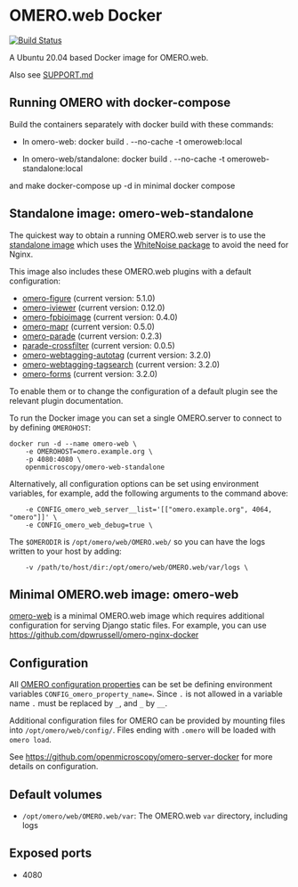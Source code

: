 OMERO.web Docker
================

[![Build Status](https://gitlab.in2p3.fr/fbi-data/dockers-projects/omero-web//badges/main/pipeline.svg)](https://gitlab.in2p3.fr/fbi-data/dockers-projects/omero-web)

A Ubuntu 20.04 based Docker image for OMERO.web.

Also see [SUPPORT.md](./SUPPORT.md)

Running OMERO with docker-compose
---------------------------------

Build the containers separately with docker build with these commands:

- In omero-web: docker build . --no-cache -t omeroweb:local

- In omero-web/standalone: docker build . --no-cache -t omeroweb-standalone:local

and make docker-compose up -d in minimal docker compose

Standalone image: omero-web-standalone
--------------------------------------

The quickest way to obtain a running OMERO.web server is to use
the [standalone image](https://hub.docker.com/r/openmicroscopy/omero-web-standalone/)
which uses the [WhiteNoise package](http://whitenoise.evans.io/en/stable/)
to avoid the need for Nginx.

This image also includes these OMERO.web plugins with a default configuration:
- [omero-figure](https://www.openmicroscopy.org/omero/figure/) (current version: 5.1.0)
- [omero-iviewer](https://www.openmicroscopy.org/omero/iviewer/) (current version: 0.12.0)
- [omero-fpbioimage](https://pypi.org/project/omero-fpbioimage/) (current version: 0.4.0)
- [omero-mapr](https://pypi.org/project/omero-mapr/) (current version: 0.5.0)
- [omero-parade](https://pypi.org/project/omero-parade/) (current version: 0.2.3)
- [parade-crossfilter](https://pypi.org/project/parade-crossfilter/) (current version: 0.0.5)
- [omero-webtagging-autotag](https://pypi.org/project/omero-webtagging-autotag/) (current version: 3.2.0)
- [omero-webtagging-tagsearch](https://pypi.org/project/omero-webtagging-tagsearch/) (current version: 3.2.0)
- [omero-forms](https://pypi.org/project/omero-webtagging-tagsearch/) (current version: 3.2.0)

To enable them or to change the configuration of a default plugin see the relevant plugin documentation.


To run the Docker image you can set a single OMERO.server to connect to by defining `OMEROHOST`:

    docker run -d --name omero-web \
        -e OMEROHOST=omero.example.org \
        -p 4080:4080 \
        openmicroscopy/omero-web-standalone

Alternatively, all configuration options can be set using environment variables, for example,
add the following arguments to the command above:

        -e CONFIG_omero_web_server__list='[["omero.example.org", 4064, "omero"]]' \
        -e CONFIG_omero_web_debug=true \

The `$OMERODIR` is `/opt/omero/web/OMERO.web/` so you can have the logs written to your host
by adding:

        -v /path/to/host/dir:/opt/omero/web/OMERO.web/var/logs \

Minimal OMERO.web image: omero-web
----------------------------------

[omero-web](https://hub.docker.com/r/openmicroscopy/omero-web/)
is a minimal OMERO.web image which requires additional configuration for serving Django static files.
For example, you can use https://github.com/dpwrussell/omero-nginx-docker


Configuration
-------------

All [OMERO configuration properties](https://docs.openmicroscopy.org/latest/omero/sysadmins/config.html) can be set be defining environment variables `CONFIG_omero_property_name=`.
Since `.` is not allowed in a variable name `.` must be replaced by `_`, and `_` by `__`.

Additional configuration files for OMERO can be provided by mounting files into `/opt/omero/web/config/`.
Files ending with `.omero` will be loaded with `omero load`.

See https://github.com/openmicroscopy/omero-server-docker for more details on configuration.


Default volumes
---------------

- `/opt/omero/web/OMERO.web/var`: The OMERO.web `var` directory, including logs


Exposed ports
-------------

- 4080
